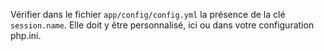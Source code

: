 Vérifier dans le fichier `app/config/config.yml` la présence de la clé `session.name`.
Elle doit y être personnalisé, ici ou dans votre configuration php.ini.
